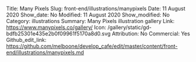 Title: Many Pixels
Slug: front-end/illustrations/manypixels
Date: 11 August 2020
Show_date: No
Modified: 11 August 2020
Show_modified: No
Category: illustrations
Summary: Many Pixels illustration gallery
Link: https://www.manypixels.co/gallery/
Icon: /gallery/static/gd-bdfb25301e435e2b0f09961f5170a8d0.svg
Attribution: No
Commercial: Yes
Github_edit_link: https://github.com/melboone/develop_cafe/edit/master/content/front-end/illustrations/manypixels.md